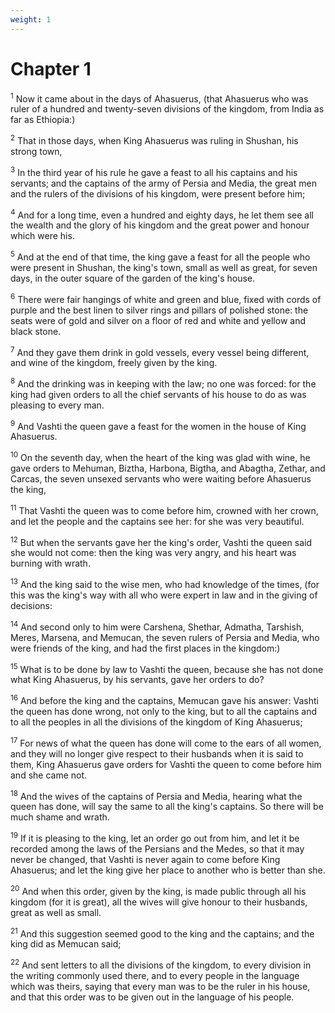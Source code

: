 ```yaml
---
weight: 1
---
```


# Chapter 1

<sup>1</sup> Now it came about in the days of Ahasuerus, (that Ahasuerus who was ruler of a hundred and twenty-seven divisions of the kingdom, from India as far as Ethiopia:) 

<sup>2</sup> That in those days, when King Ahasuerus was ruling in Shushan, his strong town, 

<sup>3</sup> In the third year of his rule he gave a feast to all his captains and his servants; and the captains of the army of Persia and Media, the great men and the rulers of the divisions of his kingdom, were present before him; 

<sup>4</sup> And for a long time, even a hundred and eighty days, he let them see all the wealth and the glory of his kingdom and the great power and honour which were his. 

<sup>5</sup> And at the end of that time, the king gave a feast for all the people who were present in Shushan, the king's town, small as well as great, for seven days, in the outer square of the garden of the king's house. 

<sup>6</sup> There were fair hangings of white and green and blue, fixed with cords of purple and the best linen to silver rings and pillars of polished stone: the seats were of gold and silver on a floor of red and white and yellow and black stone. 

<sup>7</sup> And they gave them drink in gold vessels, every vessel being different, and wine of the kingdom, freely given by the king. 

<sup>8</sup> And the drinking was in keeping with the law; no one was forced: for the king had given orders to all the chief servants of his house to do as was pleasing to every man. 

<sup>9</sup> And Vashti the queen gave a feast for the women in the house of King Ahasuerus. 

<sup>10</sup> On the seventh day, when the heart of the king was glad with wine, he gave orders to Mehuman, Biztha, Harbona, Bigtha, and Abagtha, Zethar, and Carcas, the seven unsexed servants who were waiting before Ahasuerus the king, 

<sup>11</sup> That Vashti the queen was to come before him, crowned with her crown, and let the people and the captains see her: for she was very beautiful. 

<sup>12</sup> But when the servants gave her the king's order, Vashti the queen said she would not come: then the king was very angry, and his heart was burning with wrath. 

<sup>13</sup> And the king said to the wise men, who had knowledge of the times, (for this was the king's way with all who were expert in law and in the giving of decisions: 

<sup>14</sup> And second only to him were Carshena, Shethar, Admatha, Tarshish, Meres, Marsena, and Memucan, the seven rulers of Persia and Media, who were friends of the king, and had the first places in the kingdom:) 

<sup>15</sup> What is to be done by law to Vashti the queen, because she has not done what King Ahasuerus, by his servants, gave her orders to do? 

<sup>16</sup> And before the king and the captains, Memucan gave his answer: Vashti the queen has done wrong, not only to the king, but to all the captains and to all the peoples in all the divisions of the kingdom of King Ahasuerus; 

<sup>17</sup> For news of what the queen has done will come to the ears of all women, and they will no longer give respect to their husbands when it is said to them, King Ahasuerus gave orders for Vashti the queen to come before him and she came not. 

<sup>18</sup> And the wives of the captains of Persia and Media, hearing what the queen has done, will say the same to all the king's captains. So there will be much shame and wrath. 

<sup>19</sup> If it is pleasing to the king, let an order go out from him, and let it be recorded among the laws of the Persians and the Medes, so that it may never be changed, that Vashti is never again to come before King Ahasuerus; and let the king give her place to another who is better than she. 

<sup>20</sup> And when this order, given by the king, is made public through all his kingdom (for it is great), all the wives will give honour to their husbands, great as well as small. 

<sup>21</sup> And this suggestion seemed good to the king and the captains; and the king did as Memucan said; 

<sup>22</sup> And sent letters to all the divisions of the kingdom, to every division in the writing commonly used there, and to every people in the language which was theirs, saying that every man was to be the ruler in his house, and that this order was to be given out in the language of his people. 


